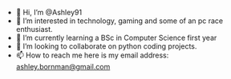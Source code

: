 - 👋 Hi, I’m @Ashley91
- 👀 I’m interested in technology, gaming and some of an pc race enthusiast.
- 🌱 I’m currently learning a BSc in Computer Science first year
- 💞️ I’m looking to collaborate on python coding projects.
- 📫 How to reach me here is my email address: ashley.bornman@gmail.com

<!---
Ashley91/Ashley91 is a ✨ special ✨ repository because its `README.md` (this file) appears on your GitHub profile.
You can click the Preview link to take a look at your changes.
--->
